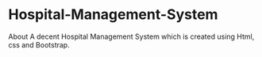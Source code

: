 # Hospital-Management-System
About A decent Hospital Management System which is created using Html, css and Bootstrap.
